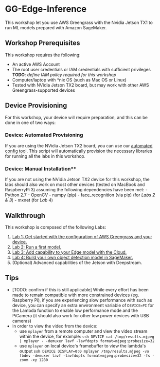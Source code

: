 # GG-Edge-Inference

This workshop let you use AWS Greengrass with the Nvidia Jetson TX1 to run ML models prepared with Amazon SageMaker.

## Workshop Prerequisites

This workshop requires the following:

- An active AWS Account
- The root user credentials or IAM credentials with sufficient privileges
    **TODO**: *define IAM policy required for this workshop*
- Computer/laptop with \*nix OS (such as Mac OS or Linux)
- Tested with NVidia Jetson TX2 board, but may work with other AWS Greengrass-supported devices

## Device Provisioning

For this workshop, your device will require preparation, and this can be done in one of two ways:

### Device: Automated Provisioning
If you are using the NVidia Jetson TX2 board, you can use our [automated config tool](https://github.com/zukoo/GG-Config-Tool.git). This script will automatically provision the necessary libraries for running all the labs in this workshop.

### Device: Manual Installation** 
If you are not using the NVidia Jetson TX2 device for this workshop, the labs should also work on most other devices (tested on MacBook and RaspberryPi 3) assuming the following dependencies have been met:
    - Python 2.7
    - OpenCV
    - numpy (pip)
    - face_recognition (via pip) (for *Labs 2 & 3*)
    - mxnet (for *Lab 4*)

## Walkthrough

This workshop is composed of the following Labs:

1. [Lab 1: Get started with the configuration of AWS Greengrass and your device.](./1-greengrass-configuration/)
1. [Lab 2: Run a first model.](./2-face-detection/)
1. [Lab 3: Add capability to your Edge model with the Cloud.](./3-hybrid-face-recognition/)
1. [Lab 4: Build your own object detection model in SageMaker.](./4-custom-object-detection/)
1. (Optional) Advanced capabilities of the Jetson with Deepstream.

## Tips

- [TODO: confirm if this is still applicable] While every effort has been made to remain compatible with more constrained devices (eg. Raspberry Pi), if you are experiencing slow performance with such as device, you can specify an extra environment variable of `DEVICE=PI` for the Lambda function to enable low performance mode and the PiCamera (it should also work for other low power devices with USB cameras)
- In order to view the video from the device:
    - use `mplayer` from a remote computer and view the video stream within the device, for example: 
    `ssh DEVICE cat /tmp/results.mjpeg | mplayer - -demuxer lavf -lavfdopts format=mjpeg:probesize=32`
    - use `mplayer` on local device's framebuffer to view the lambda's output
    `ssh DEVICE DISPLAY=0:0 mplayer /tmp/results.mjpeg -vo fbdev -demuxer lavf -lavfdopts format=mjpeg:probesize=32 -fs -zoom -xy 1280`
